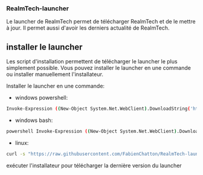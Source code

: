 ### RealmTech-launcher
Le launcher de RealmTech permet de télécharger RealmTech et de le mettre à jour. Il permet aussi d'avoir les derniers actualité de RealmTech.

## installer le launcher
Les script d'installation permettent de télécharger le launcher le plus simplement possible. Vous pouvez installer le launcher en une commande ou installer manuellement l'installateur.

Installer le launcher en une commande:

- windows powershell:
```sh
Invoke-Expression ((New-Object System.Net.WebClient).DownloadString('https://github.com/FabienChatton/RealmTech-launcher/releases/download/installateur/realmtech-install.ps1'))
```
- windows bash:
```sh
powershell Invoke-Expression ((New-Object System.Net.WebClient).DownloadString('https://github.com/FabienChatton/RealmTech-launcher/releases/download/installateur/realmtech-install.ps1'))
```

- linux:
```sh
curl -s "https://raw.githubusercontent.com/FabienChatton/RealmTech-launcher/master/realmtech-install.sh" | bash
```

exécuter l'installateur pour télécharger la dernière version du launcher
